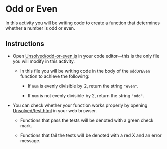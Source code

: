 # Odd or Even

In this activity you will be writing code to create a function that determines whether a number is odd or even.

## Instructions

* Open [Unsolved/odd-or-even.js](Unsolved/odd-or-even.js) in your code editor&mdash;this is the only file you will modify in this activity.

  * In this file you will be writing code in the body of the `oddOrEven` function to achieve the following:

    * If `num` is evenly divisible by 2, return the string `"even"`.

    * If `num` is not evenly divisible by 2, return the string `"odd"`.

* You can check whether your function works properly by opening [Unsolved/test.html](Unsolved/test.html) in your web browser.

  * Functions that pass the tests will be denoted with a green check mark.

  * Functions that fail the tests will be denoted with a red X and an error message.

